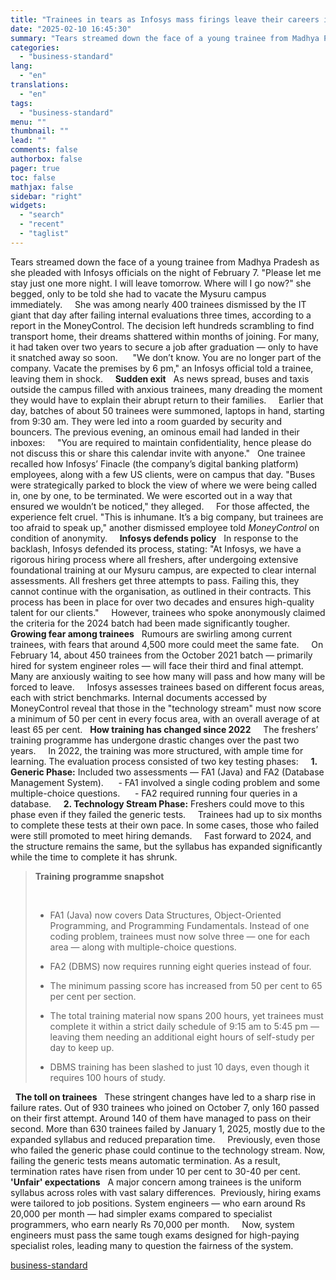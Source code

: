```yaml
---
title: "Trainees in tears as Infosys mass firings leave their careers in limbo"
date: "2025-02-10 16:45:30"
summary: "Tears streamed down the face of a young trainee from Madhya Pradesh as she pleaded with Infosys officials on the night of February 7. \"Please let me stay just one more night. I will leave tomorrow. Where will I go now?\" she begged, only to be told she had to..."
categories:
  - "business-standard"
lang:
  - "en"
translations:
  - "en"
tags:
  - "business-standard"
menu: ""
thumbnail: ""
lead: ""
comments: false
authorbox: false
pager: true
toc: false
mathjax: false
sidebar: "right"
widgets:
  - "search"
  - "recent"
  - "taglist"
---
```


Tears streamed down the face of a young trainee from Madhya Pradesh as she pleaded with Infosys officials on the night of February 7. "Please let me stay just one more night. I will leave tomorrow. Where will I go now?" she begged, only to be told she had to vacate the Mysuru campus immediately.  
 
She was among nearly 400 trainees dismissed by the IT giant that day after failing internal evaluations three times, according to a report in the MoneyControl. The decision left hundreds scrambling to find transport home, their dreams shattered within months of joining. For many, it had taken over two years to secure a job after graduation — only to have it snatched away so soon.   
 
"We don’t know. You are no longer part of the company. Vacate the premises by 6 pm," an Infosys official told a trainee, leaving them in shock.  
 
**Sudden exit**
 
As news spread, buses and taxis outside the campus filled with anxious trainees, many dreading the moment they would have to explain their abrupt return to their families.  
 
Earlier that day, batches of about 50 trainees were summoned, laptops in hand, starting from 9:30 am. They were led into a room guarded by security and bouncers. The previous evening, an ominous email had landed in their inboxes:  
 
"You are required to maintain confidentiality, hence please do not discuss this or share this calendar invite with anyone."
 
One trainee recalled how Infosys’ Finacle (the company’s digital banking platform) employees, along with a few US clients, were on campus that day. "Buses were strategically parked to block the view of where we were being called in, one by one, to be terminated. We were escorted out in a way that ensured we wouldn’t be noticed," they alleged.  
 
For those affected, the experience felt cruel. "This is inhumane. It’s a big company, but trainees are too afraid to speak up," another dismissed employee told *MoneyControl* on condition of anonymity.  
 
**Infosys defends policy**
 
In response to the backlash, Infosys defended its process, stating: "At Infosys, we have a rigorous hiring process where all freshers, after undergoing extensive foundational training at our Mysuru campus, are expected to clear internal assessments. All freshers get three attempts to pass. Failing this, they cannot continue with the organisation, as outlined in their contracts. This process has been in place for over two decades and ensures high-quality talent for our clients."  
 
However, trainees who spoke anonymously claimed the criteria for the 2024 batch had been made significantly tougher.  
 
**Growing fear among trainees**
 
Rumours are swirling among current trainees, with fears that around 4,500 more could meet the same fate.  
 
On February 14, about 450 trainees from the October 2021 batch — primarily hired for system engineer roles — will face their third and final attempt. Many are anxiously waiting to see how many will pass and how many will be forced to leave.  
 
Infosys assesses trainees based on different focus areas, each with strict benchmarks. Internal documents accessed by MoneyControl reveal that those in the "technology stream" must now score a minimum of 50 per cent in every focus area, with an overall average of at least 65 per cent.
 
**How training has changed since 2022**  
 
The freshers’ training programme has undergone drastic changes over the past two years.  
 
In 2022, the training was more structured, with ample time for learning. The evaluation process consisted of two key testing phases:  
 
**1. Generic Phase:** Included two assessments — FA1 (Java) and FA2 (Database Management System).  
   - FA1 involved a single coding problem and some multiple-choice questions.  
   - FA2 required running four queries in a database.  
 
**2. Technology Stream Phase:** Freshers could move to this phase even if they failed the generic tests.  
 
Trainees had up to six months to complete these tests at their own pace. In some cases, those who failed were still promoted to meet hiring demands.  
 
Fast forward to 2024, and the structure remains the same, but the syllabus has expanded significantly while the time to complete it has shrunk.  
 
> **Training programme snapshot**
> 
>  
> 
> - FA1 (Java) now covers Data Structures, Object-Oriented Programming, and Programming Fundamentals. Instead of one coding problem, trainees must now solve three — one for each area — along with multiple-choice questions.
> 
> - FA2 (DBMS) now requires running eight queries instead of four.
> 
> - The minimum passing score has increased from 50 per cent to 65 per cent per section.
> 
> - The total training material now spans 200 hours, yet trainees must complete it within a strict daily schedule of 9:15 am to 5:45 pm — leaving them needing an additional eight hours of self-study per day to keep up.
> 
> - DBMS training has been slashed to just 10 days, even though it requires 100 hours of study.


 
**The toll on trainees**
 
These stringent changes have led to a sharp rise in failure rates. Out of 930 trainees who joined on October 7, only 160 passed on their first attempt. Around 140 of them have managed to pass on their second. More than 630 trainees failed by January 1, 2025, mostly due to the expanded syllabus and reduced preparation time.  
 
Previously, even those who failed the generic phase could continue to the technology stream. Now, failing the generic tests means automatic termination. As a result, termination rates have risen from under 10 per cent to 30-40 per cent.
 
**'Unfair' expectations**
 
A major concern among trainees is the uniform syllabus across roles with vast salary differences.  Previously, hiring exams were tailored to job positions. System engineers — who earn around Rs 20,000 per month — had simpler exams compared to specialist programmers, who earn nearly Rs 70,000 per month.  
 
Now, system engineers must pass the same tough exams designed for high-paying specialist roles, leading many to question the fairness of the system.

[business-standard](https://www.business-standard.com/companies/news/infosys-fires-trainees-fail-internal-evaluation-fist-job-it-sector-layoff-125021000595_1.html)
